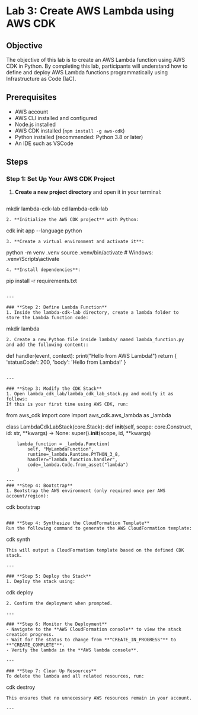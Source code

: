 # Lab 3: Create AWS Lambda using AWS CDK

## Objective
The objective of this lab is to create an AWS Lambda function using AWS CDK in Python. By completing this lab, participants will understand how to define and deploy AWS Lambda functions programmatically using Infrastructure as Code (IaC).

## Prerequisites
- AWS account
- AWS CLI installed and configured
- Node.js installed
- AWS CDK installed (`npm install -g aws-cdk`)
- Python installed (recommended: Python 3.8 or later)
- An IDE such as VSCode

## Steps

### **Step 1: Set Up Your AWS CDK Project**  
1. **Create a new project directory** and open it in your terminal:  
   ```
  mkdir lambda-cdk-lab
  cd lambda-cdk-lab
   ```
2. **Initialize the AWS CDK project** with Python:  
   ```
   cdk init app --language python
   ```
3. **Create a virtual environment and activate it**:  
   ```
   python -m venv .venv
   source .venv/bin/activate  # Windows: .venv\Scripts\activate
   ```
4. **Install dependencies**:  
   ```
   pip install -r requirements.txt
   ```

---

### **Step 2: Define Lambda Function**  
1. Inside the lambda-cdk-lab directory, create a lambda folder to store the Lambda function code:
```
mkdir lambda
```
2. Create a new Python file inside lambda/ named lambda_function.py and add the following content::  
   ```
   def handler(event, context):
    print("Hello from AWS Lambda!")
    return {
        'statusCode': 200,
        'body': 'Hello from Lambda!'
    }
   ```

---

### **Step 3: Modify the CDK Stack**  
1. Open lambda_cdk_lab/lambda_cdk_lab_stack.py and modify it as follows:
If this is your first time using AWS CDK, run:  
```
from aws_cdk import core
import aws_cdk.aws_lambda as _lambda

class LambdaCdkLabStack(core.Stack):
    def __init__(self, scope: core.Construct, id: str, **kwargs) -> None:
        super().__init__(scope, id, **kwargs)

        lambda_function = _lambda.Function(
            self, "MyLambdaFunction",
            runtime=_lambda.Runtime.PYTHON_3_8,
            handler="lambda_function.handler",
            code=_lambda.Code.from_asset("lambda")
        )
```
---
### **Step 4: Bootstrap** 
1. Bootstrap the AWS environment (only required once per AWS account/region):
```
cdk bootstrap
```

### **Step 4: Synthesize the CloudFormation Template**  
Run the following command to generate the AWS CloudFormation template:  
```
cdk synth
```
This will output a CloudFormation template based on the defined CDK stack.

---

### **Step 5: Deploy the Stack**  
1. Deploy the stack using:  
   ```
   cdk deploy
   ```
2. Confirm the deployment when prompted.

---

### **Step 6: Monitor the Deployment**  
- Navigate to the **AWS CloudFormation console** to view the stack creation progress.  
- Wait for the status to change from **"CREATE_IN_PROGRESS"** to **"CREATE_COMPLETE"**.  
- Verify the lambda in the **AWS lambda console**.  

---

### **Step 7: Clean Up Resources**  
To delete the lambda and all related resources, run:  
```
cdk destroy
```
This ensures that no unnecessary AWS resources remain in your account.

---
